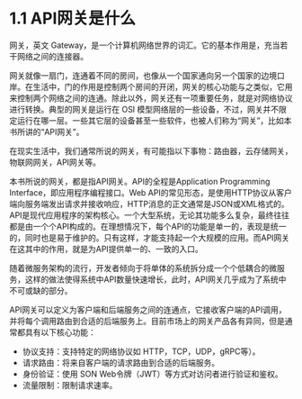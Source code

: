 # 1.1 API网关是什么



网关，英文 Gateway，是一个计算机网络世界的词汇。它的基本作用是，充当若干网络之间的连接器。

网关就像一扇门，连通着不同的房间，也像从一个国家通向另一个国家的边境口岸。在生活中，门的作用是控制两个房间的开闭，网关的核心功能与之类似，它用来控制两个网络之间的连通。除此以外，网关还有一项重要任务，就是对网络协议进行转换。典型的网关是运行在 OSI 模型网络层的一些设备，不过，网关并不限定运行在哪一层。一些其它层的设备甚至一些软件，也被人们称为“网关”，比如本书所讲的“API网关”。

在现实生活中，我们通常所说的网关，有可能指以下事物：路由器，云存储网关，物联网网关，API网关等。

本书所说的网关，都是指API网关。API的全程是Application Programming Interface，即应用程序编程接口。Web API的常见形态，是使用HTTP协议从客户端向服务端发出请求并接收响应，HTTP消息的正文通常是JSON或XML格式的。API是现代应用程序的架构核心。一个大型系统，无论其功能多么复杂，最终往往都是由一个个API构成的。在理想情况下，每个API的功能是单一的，表现是统一的，同时也是易于维护的。只有这样，才能支持起一个大规模的应用。而API网关在这其中的作用，就是为API提供单一的、一致的入口。

随着微服务架构的流行，开发者倾向于将单体的系统拆分成一个个低耦合的微服务，这样的做法使得系统中API数量快速增长，此时，API网关几乎成为了系统中不可或缺的部分。

API网关可以定义为客户端和后端服务之间的连通点，它接收客户端的API调用，并将每个调用路由到合适的后端服务上。目前市场上的网关产品各有异同，但是通常都具有以下核心功能：

* 协议支持：支持特定的网络协议如 HTTP，TCP，UDP，gRPC等）。
* 请求路由：将来自客户端的请求路由到合适的后端服务。
* 身份验证：使用 SON Web令牌（JWT）等方式对访问者进行验证和鉴权。
* 流量限制：限制请求速率。
